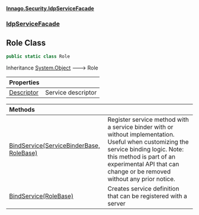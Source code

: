 #### [Innago\.Security\.IdpServiceFacade](../../index.md 'index')
### [IdpServiceFacade](../index.md 'IdpServiceFacade')

## Role Class

```csharp
public static class Role
```

Inheritance [System\.Object](https://learn.microsoft.com/en-us/dotnet/api/system.object 'System\.Object') &#129106; Role

| Properties | |
| :--- | :--- |
| [Descriptor](Descriptor.md 'IdpServiceFacade\.Role\.Descriptor') | Service descriptor |

| Methods | |
| :--- | :--- |
| [BindService\(ServiceBinderBase, RoleBase\)](BindService.md#IdpServiceFacade.Role.BindService(Grpc.Core.ServiceBinderBase,IdpServiceFacade.Role.RoleBase) 'IdpServiceFacade\.Role\.BindService\(Grpc\.Core\.ServiceBinderBase, IdpServiceFacade\.Role\.RoleBase\)') | Register service method with a service binder with or without implementation\. Useful when customizing the service binding logic\.             Note: this method is part of an experimental API that can change or be removed without any prior notice\. |
| [BindService\(RoleBase\)](BindService.md#IdpServiceFacade.Role.BindService(IdpServiceFacade.Role.RoleBase) 'IdpServiceFacade\.Role\.BindService\(IdpServiceFacade\.Role\.RoleBase\)') | Creates service definition that can be registered with a server |

